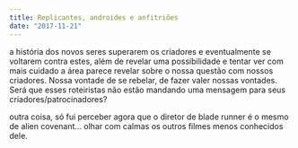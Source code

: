 ```yaml
---
title: Replicantes, androides e anfitriões
date: "2017-11-21"
---
```

a história dos novos seres superarem os criadores e eventualmente se voltarem contra estes, além de revelar uma possibilidade e tentar ver com mais cuidado a área parece revelar sobre o nossa questão com nossos criadores. Nossa vontade de se rebelar, de fazer valer nossas vontades. 
Será que esses roteiristas não estão mandando uma mensagem para seus criadores/patrocinadores?

outra coisa, só fui perceber agora que o diretor de blade runner é o mesmo de alien covenant... olhar com calmas os outros filmes menos conhecidos dele.
